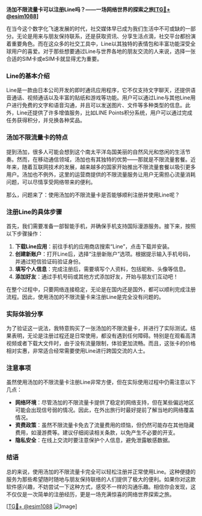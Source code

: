 **汤加不限流量卡可以注册Line吗？——一场网络世界的探索之旅[[TG💪+ @esim1088](https://t.me/s/esim1088)]**

在当今这个数字化飞速发展的时代，社交媒体早已成为我们生活中不可或缺的一部分。无论是用来与朋友保持联系，还是获取资讯、分享生活点滴，社交平台都扮演着重要角色。而在这众多的社交工具中，Line以其独特的表情包和丰富功能深受全球用户的喜爱。对于那些想要通过Line与世界各地的朋友交流的人来说，选择一张合适的SIM卡或eSIM卡就显得尤为重要。

### Line的基本介绍

Line是一款由日本公司开发的即时通讯应用程序，它不仅支持文字聊天，还提供语音通话、视频通话以及丰富的贴纸和游戏等功能。用户可以通过Line与其他Line用户进行免费的文字和语音沟通，并且可以发送图片、文件等多种类型的信息。此外，Line还提供了许多增值服务，比如LINE Points积分系统，用户可以通过完成任务获得积分，并兑换各种奖品。

### 汤加不限流量卡的特点

提到汤加，很多人可能会想到这个南太平洋岛国美丽的自然风光和悠闲的生活节奏。然而，在移动通信领域，汤加也有其独特的优势——那就是不限流量套餐。近年来，随着互联网技术的发展，越来越多的国家开始推出不限流量套餐以吸引更多用户。汤加也不例外，这里的运营商提供的不限流量服务让用户无需担心流量消耗问题，可以尽情享受网络带来的便利。

那么，问题来了：使用汤加的不限流量卡是否能够顺利注册并使用Line呢？

### 注册Line的具体步骤

首先，我们需要准备一部智能手机，并确保手机支持国际漫游服务。接下来，按照以下步骤操作：

1. **下载Line应用**：前往手机的应用商店搜索“Line”，点击下载并安装。
2. **创建新账户**：打开Line后，选择“注册新账户”选项。根据提示输入手机号码，并通过短信验证码验证身份。
3. **填写个人信息**：完成注册后，需要填写个人资料，包括昵称、头像等信息。
4. **添加好友**：通过手机号码或其他方式添加好友，开始与朋友们互动吧！

在整个过程中，只要网络连接稳定，无论是在国内还是国外，都可以顺利完成注册流程。因此，使用汤加的不限流量卡来注册Line是完全没有问题的。

### 实际体验分享

为了验证这一说法，我特意购买了一张汤加的不限流量卡，并进行了实际测试。结果表明，无论是注册过程还是日常使用，都没有遇到任何障碍。特别是在观看高清视频或者下载大文件时，由于没有流量限制，体验更加流畅。而且，这张卡的价格相对实惠，非常适合经常需要使用Line进行跨国交流的人士。

### 注意事项

虽然使用汤加的不限流量卡注册Line非常方便，但在实际使用过程中仍需注意以下几点：

- **网络环境**：尽管汤加的不限流量卡提供了稳定的网络支持，但在某些偏远地区可能会出现信号弱的情况。因此，在外出旅行时最好提前了解当地的网络覆盖情况。
- **资费政策**：虽然不限流量卡免去了流量费用的烦恼，但仍然可能存在其他隐藏费用，如漫游费等。建议仔细阅读相关条款，以免产生不必要的开支。
- **隐私安全**：在线上交流时要注意保护个人信息，避免泄露敏感数据。

### 结语

总的来说，使用汤加的不限流量卡完全可以轻松注册并正常使用Line。这种便捷的服务为那些希望随时随地与朋友保持联络的人们提供了极大的便利。如果你对这款软件感兴趣，不妨尝试一下这种方式，感受不一样的沟通乐趣。相信你会发现，这不仅仅是一次简单的注册经历，更是一场充满惊喜的网络世界探索之旅。

[[TG💪+ @esim1088](https://t.me/s/esim1088) ![Image](https://i.postimg.cc/4NQfJmqS/Snipaste-2025-05-13-00-14-12.png)]